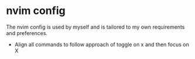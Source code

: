 # nvim config

The nvim config is used by myself and is tailored to my own requirements and preferences.

- Align all commands to follow approach of toggle on <Leader>x and then focus on <Leader>X

